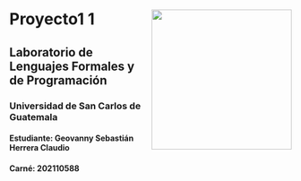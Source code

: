 # <img align="right"  src="https://user-images.githubusercontent.com/98846377/228122192-39550552-e166-4bad-9f63-597087b091b6.png" width="250px"/> Proyecto1 1             



## Laboratorio de Lenguajes Formales y de Programación
### Universidad de San Carlos de Guatemala
#### Estudiante: Geovanny Sebastián Herrera Claudio
#### Carné: 202110588
